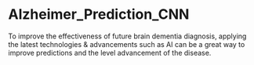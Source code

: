 # Alzheimer_Prediction_CNN
To improve the effectiveness of future brain dementia diagnosis, applying the latest technologies &amp; advancements  such as AI can be a great way to improve predictions and the level advancement of the disease.
